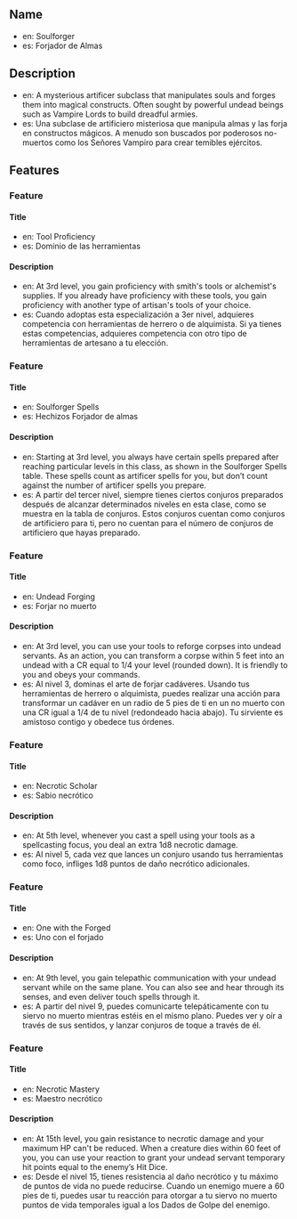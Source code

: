 ## Name
- en: Soulforger
- es: Forjador de Almas

## Description
- en: A mysterious artificer subclass that manipulates souls and forges them into magical constructs. Often sought by powerful undead beings such as Vampire Lords to build dreadful armies.
- es: Una subclase de artificiero misteriosa que manipula almas y las forja en constructos mágicos. A menudo son buscados por poderosos no-muertos como los Señores Vampiro para crear temibles ejércitos.

## Features

### Feature
#### Title
- en: Tool Proficiency
- es: Dominio de las herramientas

#### Description
- en: At 3rd level, you gain proficiency with smith's tools or alchemist's supplies. If you already have proficiency with these tools, you gain proficiency with another type of artisan's tools of your choice.
- es: Cuando adoptas esta especialización a 3er nivel, adquieres competencia con herramientas de herrero o de alquimista. Si ya tienes estas competencias, adquieres competencia con otro tipo de herramientas de artesano a tu elección.

### Feature
#### Title
- en: Soulforger Spells
- es: Hechizos Forjador de almas

#### Description
- en: Starting at 3rd level, you always have certain spells prepared after reaching particular levels in this class, as shown in the Soulforger Spells table. These spells count as artificer spells for you, but don’t count against the number of artificer spells you prepare.
- es: A partir del tercer nivel, siempre tienes ciertos conjuros preparados después de alcanzar determinados niveles en esta clase, como se muestra en la tabla de conjuros. Estos conjuros cuentan como conjuros de artificiero para ti, pero no cuentan para el número de conjuros de artificiero que hayas preparado.

### Feature
#### Title
- en: Undead Forging
- es: Forjar no muerto

#### Description
- en: At 3rd level, you can use your tools to reforge corpses into undead servants. As an action, you can transform a corpse within 5 feet into an undead with a CR equal to 1/4 your level (rounded down). It is friendly to you and obeys your commands.
- es: Al nivel 3, dominas el arte de forjar cadáveres. Usando tus herramientas de herrero o alquimista, puedes realizar una acción para transformar un cadáver en un radio de 5 pies de ti en un no muerto con una CR igual a 1/4 de tu nivel (redondeado hacia abajo). Tu sirviente es amistoso contigo y obedece tus órdenes.

### Feature
#### Title
- en: Necrotic Scholar
- es: Sabio necrótico

#### Description
- en: At 5th level, whenever you cast a spell using your tools as a spellcasting focus, you deal an extra 1d8 necrotic damage.
- es: Al nivel 5, cada vez que lances un conjuro usando tus herramientas como foco, infliges 1d8 puntos de daño necrótico adicionales.

### Feature
#### Title
- en: One with the Forged
- es: Uno con el forjado

#### Description
- en: At 9th level, you gain telepathic communication with your undead servant while on the same plane. You can also see and hear through its senses, and even deliver touch spells through it.
- es: A partir del nivel 9, puedes comunicarte telepáticamente con tu siervo no muerto mientras estéis en el mismo plano. Puedes ver y oír a través de sus sentidos, y lanzar conjuros de toque a través de él.

### Feature
#### Title
- en: Necrotic Mastery
- es: Maestro necrótico

#### Description
- en: At 15th level, you gain resistance to necrotic damage and your maximum HP can't be reduced. When a creature dies within 60 feet of you, you can use your reaction to grant your undead servant temporary hit points equal to the enemy’s Hit Dice.
- es: Desde el nivel 15, tienes resistencia al daño necrótico y tu máximo de puntos de vida no puede reducirse. Cuando un enemigo muere a 60 pies de ti, puedes usar tu reacción para otorgar a tu siervo no muerto puntos de vida temporales igual a los Dados de Golpe del enemigo.
